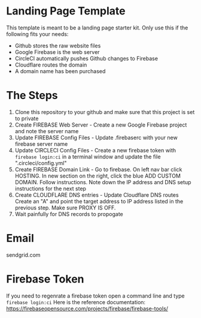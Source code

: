 # Landing Page Template

This template is meant to be a landing page starter kit. Only use this if the following fits your needs:
- Github stores the raw website files
- Google Firebase is the web server
- CircleCI automatically pushes Github changes to Firebase
- Cloudflare routes the domain
- A domain name has been purchased 

# The Steps
1) Clone this repository to your github and make sure that this project is set to private
2) Create FIREBASE Web Server - Create a new Google Firebase project and note the server name
3) Update FIREBASE Config Files - Update .firebaserc with your new firebase server name
4) Update CIRCLECI Config Files - Create a new firebase token with `firebase login:ci` in a terminal window and update the file ".circleci/config.yml"
5) Create FIREBASE Domain Link - Go to firebase. On left nav bar click HOSTING. In new section on the right, click the blue ADD CUSTOM DOMAIN. Follow instructions. Note down the IP address and DNS setup instructions for the next step
6) Create CLOUDFLARE DNS entries - Update Cloudflare DNS routes Create an "A" and point the target address to IP address listed in the previous step. Make sure PROXY IS OFF.
7) Wait painfully for DNS records to propogate

# Email
sendgrid.com

# Firebase Token
If you need to regenrate a firebase token open a command line and type `firebase login:ci`
Here is the reference documentation: https://firebaseopensource.com/projects/firebase/firebase-tools/
